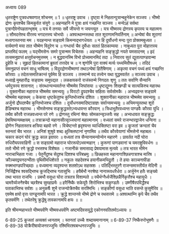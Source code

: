 अध्यायः 089

धृतराष्ट्रेण पुत्रवधश्रवणात् शोचनम् ॥ 1 ॥
धृतराष्ट्र उवाच ।
दृष्ट्वा मे निहतान्पुत्रान्बहूनेकेन सञ्जय ।
भीष्मो द्रोणः कृपश्चैव किमकुर्वत संयुगे ॥
अहन्यहनि मे पुत्राः क्षयं गच्छन्ति सञ्जय ।
मन्येऽहं सर्वथा पुत्रान्दैवेनोपहतान्भृशम् ॥
यत्र मे तनयाः सर्वे जीयन्ते न जयन्त्युत ।
यत्र भीष्मस्य द्रोणस्य कृपस्य च महात्मनः ॥
सौमदत्तेश्च वीरस्य भगदत्तस्य चोभयोः ।
अश्वत्थाम्नस्तथा तात शूराणामनिवर्तिनाम् ॥
अन्येषां चैव शूराणां मध्यगास्तनया मम ।
यदहन्यन्त सङ्ग्रामे किमन्यद्भागधेयतः ॥
न हि दुर्योधनो मन्दः पुरा प्रोक्तमबुध्यत ।
वार्यमाणो मया तात भीष्मेण विदुरेण च ॥
गन्धार्या चैव दुर्मेधाः सततं हितकाम्यया ।
नाबुध्यत पुरा मोहात्तस्य प्राप्तमिदं फलम् ॥
यद्भीमसेनः समरे पुत्रान्मम विचेतसः ।
अहन्यहनि सङ्क्रुद्धो नयते यमसादनम् ॥
इदं तत्समनुप्राप्तं क्षत्तुर्वचनमुत्तमम् ।
न बुद्धवानस्मि विभो प्रोच्यमानमिदं तदा ॥
निवारय सुतं द्यूतात्पाण्डवान्मा द्रुहेति च ।
सुहृदां हितकामानां ब्रुवतां तत्तदेव च ॥
न शृणोमि पुरा वाक्यं मर्त्यः पथ्यमिवौषधम् ।
तदिदं समनुप्राप्तं वचनं साधु भाषितम् ॥
विदुरद्रोणभीष्माणां तथाऽन्येषां हितैषिणाम् ।
अकृत्वा वचनं पथ्यं क्षयं गच्छन्ति कौरवाः ॥
तदेतत्समतिक्रान्तं पूर्वमेव हि सञ्जय ।
तस्मान्मे वद तत्त्वेन यथा युद्धमवर्तत ॥
सञ्जय उवाच ।
मध्याह्ने मुमहारौद्रः सङ्ग्रामः समुपद्यत ।
लकक्षयकरो राजंस्तन्मे निगदतः शृणु ॥
ततः सर्वाणि सैन्यानि धर्मपुत्रस्य शासनात् ।
संरब्धान्यभ्यवर्तन्त भीष्ममेव जिघांसया ॥
धृष्टद्युम्नः शिखण्डी च सात्यकिश्च महारथः ।
युक्तानीका महाराज भीष्ममेव समभ्ययुः ॥
विराटो द्रुपदश्चैव सहिताः सर्वसोमकैः ।
अभ्यद्रवन्त सङ्ग्रामे भीष्ममेव महारथम् ॥
केकया धृष्टकेतुश्च कुन्तिभोजश्च दंशितः ।
शुक्तानीका महाराज भीष्ममेव समभ्ययुः ॥
अर्जुनो द्रौपदश्चैव कुन्तिभोजश्च दंशितः ।
दुर्योधनसमादिष्टान्राज्ञः सर्वान्समभ्ययुः ॥
अभिमन्युस्तथा शूरो हैडिम्बश्च महारथः ।
भीमसेनश्च सङ्क्रुद्धस्तेऽभ्यधावन्त कौरवान् ॥
त्रिधाभूतैरवध्यन्त पाण्डवैः कौरवा युधि ।
तथैव कौरवै राजन्नवध्यन्त परे रणे ॥
द्रोणस्तु रथिनां श्रेष्ठः सोमकान्सृञ्जयैः सह ।
अभ्यधावत सङ्क्रुद्धः प्रेषयिष्यन्यमक्षयम् ॥
तत्राक्रन्दो महानासीत्सृञ्जयानां महात्मानाम् ।
वध्यतां समरे राजन्भारद्वाजेन धन्विना ॥
द्रोणेन निहतास्तत्र क्षत्रिया बहवो रणे ।
विचेष्टन्तो हृदृश्यन्त व्याधिक्लिष्टा वरा इव ॥
कूजतां क्रन्दतां चैव स्तनतां चैव भारत ।
अनिशं शुश्रुवे शब्दः क्षुत्क्लिष्टानां नृणामिव ॥
तथैव कौरवेयाणां भीमसेनो महाबलः ।
चकार कदनं घोरं क्रुद्धः काल इवापरः ॥
वध्यतां तत्र सैन्यानामन्योन्येन महारणे ।
प्रावर्तत नदी घोरा रुधिरौघपरवाहिनी ॥
स सङ्ग्रामो महाराज घोररूपोऽभवन्महान् ।
कुरूणां पाणडवानां च यमराष्ट्रविवर्धनः ॥
ततो भीमो रणे क्रुद्धो रभसश्च विशेषतः ।
गजानीकं समासाद्य प्रेषयामास मृत्यवे ॥
तत्र भारत भीमेन नाराचाभिहता गजाः ।
पेतुर्नेदुश्च सेदुश्च दिशश्च परिबभ्रमुः ॥
छिन्नहस्ता महानागाश्छिन्नगात्राश्च मारिष ।
क्रौञ्चवद्व्यनदन्भीताः पृथिवीमधिशेरते ॥
नकुलः सहदेवश्च हयानीकमभिद्रुतौ ।
ते हयाः काञ्चनापीडा रुक्मभाण्डपरिच्छदाः ॥
वध्यमाना व्यदृश्यन्त शतशोऽथ सहस्रशः ।
पतिद्भिस्तुरगै राजन्समास्तीर्यत मेदिनी ॥
निर्जिह्वैश्च श्वसद्भिश्च कूजद्भिश्च गतासुभिः ।
हयैर्बभौ नरश्रेष्ठ नानारूपधरैर्धरा ॥
अर्जुनेन हतैः सङ्ख्ये तथा भारत राजभिः ।
प्रबभौ वसुधा घोरा तत्रतत्र विशाम्पते ॥
रथैर्भग्नैर्ध्वजैश्छिन्नैर्निकृत्तैश्च महायुधैः ।
चामरैर्व्यजनैश्चैव च्छत्रैश्च सुमहाप्रभैः ॥
हरैर्निष्कैः सकेयूरैः शिरोभिश्च सकुण्डलैः ।
उष्णीषैरपविद्धैश्च पताकाभिश्च सर्वशः ॥
अनुकर्षैः शुभै राजन्योक्रैश्चैव सरश्मिभिः ।
सङ्कीर्णा वसुधा भाति वसन्ते कुसुमैरिव ॥
एवमेष क्षयो वृत्तः पाण्डूनामपि भारत ।
क्रुद्धे शान्तनवे भीष्मे द्रोणे च रथसत्तमे ॥
अश्वत्थाम्नि कृपे चैव तथैव कृतवर्मणि ।
तथेतरेषु क्रुद्धेषु तावकानामपि क्षयः ॥ ॥

इति श्रीमन्महाभरते भीष्मपर्वणि भीष्मवधपर्वणि अष्टमदिवसयुद्धे एकोननवतितमोऽध्यायः ॥

6-89-25 कूजतां अव्यक्तं ध्वनताम् । स्तनतां उच्चैः शब्दायमानानाम् ॥ 6-89-37 निष्कैरुरोभूषणैः ॥ 6-89-38 योक्रैरीषायोजनरज्जुभिः रश्मिभिरश्वबन्धनरज्जुभिः ॥
